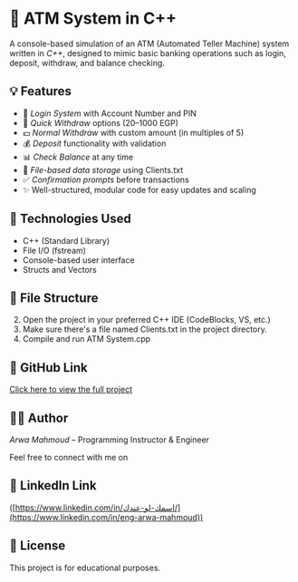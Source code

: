 # 🏧 ATM System in C++

A console-based simulation of an ATM (Automated Teller Machine) system written in *C++*, designed to mimic basic banking operations such as login, deposit, withdraw, and balance checking.

## 💡 Features

- 🔐 *Login System* with Account Number and PIN
- 💸 *Quick Withdraw* options (20–1000 EGP)
- 💵 *Normal Withdraw* with custom amount (in multiples of 5)
- 💰 *Deposit* functionality with validation
- 📊 *Check Balance* at any time
- 📂 *File-based data storage* using Clients.txt
- ✅ *Confirmation prompts* before transactions
- ✨ Well-structured, modular code for easy updates and scaling

## 🧠 Technologies Used

- C++ (Standard Library)
- File I/O (fstream)
- Console-based user interface
- Structs and Vectors

## 📂 File Structure

2. Open the project in your preferred C++ IDE (CodeBlocks, VS, etc.)
3. Make sure there's a file named Clients.txt in the project directory.
4. Compile and run ATM System.cpp

## 🔗 GitHub Link

[Click here to view the full project](https://github.com/EngArwaMahmoud/ATM-System)

## 👩‍💻 Author

*Arwa Mahmoud* – Programming Instructor & Engineer

Feel free to connect with me on
## 🔗 LinkedIn Link
([https://www.linkedin.com/in/اسمك-لو-عندك/](https://www.linkedin.com/in/eng-arwa-mahmoud))

## 📜 License

This project is for educational purposes.
